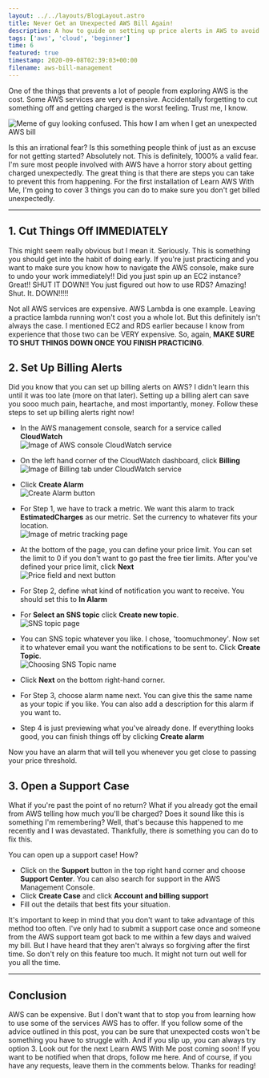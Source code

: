 ```yaml
---
layout: ../../layouts/BlogLayout.astro
title: Never Get an Unexpected AWS Bill Again!
description: A how to guide on setting up price alerts in AWS to avoid unexpected bills
tags: ['aws', 'cloud', 'beginner']
time: 6
featured: true
timestamp: 2020-09-08T02:39:03+00:00
filename: aws-bill-management
---
```

One of the things that prevents a lot of people from exploring AWS is the cost. Some AWS services are very expensive. Accidentally forgetting to cut something off and getting charged is the worst feeling. Trust me, I know.

![Meme of guy looking confused. This how I am when I get an unexpected AWS bill](https://www.ceoraford.com/static/img/aws-billp-meme.JPG)

Is this an irrational fear? Is this something people think of just as an excuse for not getting started? Absolutely not. This is definitely, 1000% a valid fear. I'm sure most people involved with AWS have a horror story about getting charged unexpectedly. The great thing is that there are steps you can take to prevent this from happening. For the first installation of Learn AWS With Me, I'm going to cover 3 things you can do to make sure you don't get billed unexpectedly.

---

## 1. Cut Things Off IMMEDIATELY

This might seem really obvious but I mean it. Seriously. This is something you should get into the habit of doing early. If you're just practicing and you want to make sure you know how to navigate the AWS console, make sure to undo your work immediately!! Did you just spin up an EC2 instance? Great!! SHUT IT DOWN!! You just figured out how to use RDS? Amazing! Shut. It. DOWN!!!!!

Not all AWS services are expensive. AWS Lambda is one example. Leaving a practice lambda running won't cost you a whole lot. But this definitely isn't always the case. I mentioned EC2 and RDS earlier because I know from experience that those two can be VERY expensive. So, again, **MAKE SURE TO SHUT THINGS DOWN ONCE YOU FINISH PRACTICING**.

## 2. Set Up Billing Alerts

Did you know that you can set up billing alerts on AWS? I didn't learn this until it was too late (more on that later). Setting up a billing alert can save you sooo much pain, heartache, and most importantly, money. Follow these steps to set up billing alerts right now!

- In the AWS management console, search for a service called **CloudWatch**  
![Image of AWS console CloudWatch service](https://www.ceoraford.com/static/img/cost-step1.png)

- On the left hand corner of the CloudWatch dashboard, click **Billing**  
![Image of Billing tab under CloudWatch service](https://www.ceoraford.com/static/img/cost-step2.png)

- Click **Create Alarm**  
![Create Alarm button](https://www.ceoraford.com/static/img/cost-step3.png)

- For Step 1, we have to track a metric. We want this alarm to track **EstimatedCharges** as our metric. Set the currency to whatever fits your location.  
![Image of metric tracking page](https://www.ceoraford.com/static/img/cost-step4.png)

- At the bottom of the page, you can define your price limit. You can set the limit to 0 if you don't want to go past the free tier limits. After you've defined your price limit, click **Next**  
 ![Price field and next button](https://www.ceoraford.com/static/img/cost-step5.png)

- For Step 2, define what kind of notification you want to receive. You should set this to **In Alarm**

- For **Select an SNS topic** click **Create new topic**.  
 ![SNS topic page](https://www.ceoraford.com/static/img/cost-step6.png)

- You can SNS topic whatever you like. I chose, 'toomuchmoney'. Now set it to whatever email you want the notifications to be sent to. Click **Create Topic**.  
![Choosing SNS Topic name](https://www.ceoraford.com/static/img/cost-step7.png)

- Click **Next** on the bottom right-hand corner.

- For Step 3, choose alarm name next. You can give this the same name as your topic if you like. You can also add a description for this alarm if you want to.

- Step 4 is just previewing what you've already done. If everything looks good, you can finish things off by clicking **Create alarm**

Now you have an alarm that will tell you whenever you get close to passing your price threshold.

## 3. Open a Support Case

What if you're past the point of no return? What if you already got the email from AWS telling how much you'll be charged? Does it sound like this is something I'm remembering? Well, that's because this happened to me recently and I was devastated. Thankfully, there _is_ something you can do to fix this.

You can open up a support case! How?

- Click on the **Support** button in the top right hand corner and choose **Support Center**. You can also search for support in the AWS Management Console.
- Click **Create Case** and click **Account and billing support**
- Fill out the details that best fits your situation.

It's important to keep in mind that you don't want to take advantage of this method too often. I've only had to submit a support case once and someone from the AWS support team got back to me within a few days and waived my bill. But I have heard that they aren't always so forgiving after the first time. So don't rely on this feature too much. It might not turn out well for you all the time.

--- 

## Conclusion

AWS can be expensive. But I don't want that to stop you from learning how to use some of the services AWS has to offer. If you follow some of the advice outlined in this post, you can be sure that unexpected costs won't be something you have to struggle with. And if you slip up, you can always try option 3. Look out for the next Learn AWS With Me post coming soon! If you want to be notified when that drops, follow me here. And of course, if you have any requests, leave them in the comments below. Thanks for reading!